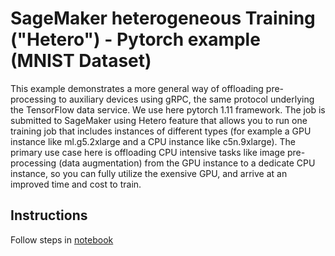 # SageMaker heterogeneous Training ("Hetero") - Pytorch example (MNIST Dataset)
This example demonstrates a more general way of offloading pre-processing to auxiliary devices using gRPC, the same protocol underlying the TensorFlow data service. We use here pytorch 1.11 framework. The job is submitted to SageMaker using Hetero feature that allows you to run one training job that includes instances of different types (for example a GPU instance like ml.g5.2xlarge and a CPU instance like c5n.9xlarge). The primary use case here is offloading CPU intensive tasks like image pre-processing (data augmentation) from the GPU instance to a dedicate CPU instance, so you can fully utilize the exensive GPU, and arrive at an improved time and cost to train.
 

## Instructions
Follow steps in [notebook](./hetero-pytorch-mnist.ipynb)
